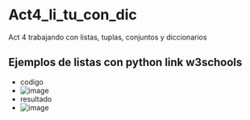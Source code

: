 # Act4_li_tu_con_dic
Act 4 trabajando con listas, tuplas, conjuntos y diccionarios

## Ejemplos de listas con python link w3schools
- codigo
- ![image](https://github.com/user-attachments/assets/8f62fc69-7d23-4a9e-83f4-fc60dd80a196)
- resultado
- ![image](https://github.com/user-attachments/assets/72009f6f-664c-4346-9db4-f3200edb778e)
